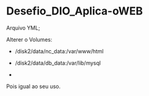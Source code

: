 # Desefio_DIO_Aplica-oWEB

Arquivo YML;

Alterer o Volumes:
 - /disk2/data/nc_data:/var/www/html
 - /disk2/data/db_data:/var/lib/mysql

 - 
 Pois igual ao seu uso.

